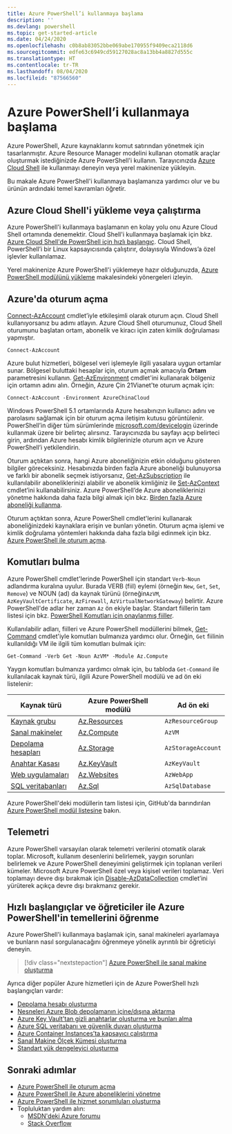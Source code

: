 ```yaml
---
title: Azure PowerShell’i kullanmaya başlama
description: ''
ms.devlang: powershell
ms.topic: get-started-article
ms.date: 04/24/2020
ms.openlocfilehash: c0b8ab83052bbe069abe170955f9409eca2118d6
ms.sourcegitcommit: edfe63c6949cd59127028ac8a13bb4a8827d555c
ms.translationtype: HT
ms.contentlocale: tr-TR
ms.lasthandoff: 08/04/2020
ms.locfileid: "87566560"
---
```

# <a name="get-started-with-azure-powershell"></a>Azure PowerShell’i kullanmaya başlama

Azure PowerShell, Azure kaynaklarını komut satırından yönetmek için tasarlanmıştır.
Azure Resource Manager modelini kullanan otomatik araçlar oluşturmak istediğinizde Azure PowerShell'i kullanın. Tarayıcınızda [Azure Cloud Shell](/azure/cloud-shell/overview) ile kullanmayı deneyin veya yerel makinenize yükleyin.

Bu makale Azure PowerShell'i kullanmaya başlamanıza yardımcı olur ve bu ürünün ardındaki temel kavramları öğretir.

## <a name="install-or-run-in-azure-cloud-shell"></a>Azure Cloud Shell'i yükleme veya çalıştırma

Azure PowerShell'i kullanmaya başlamanın en kolay yolu onu Azure Cloud Shell ortamında denemektir. Cloud Shell'i kullanmaya başlamak için bkz. [Azure Cloud Shell'de PowerShell için hızlı başlangıç](/azure/cloud-shell/quickstart-powershell). Cloud Shell, PowerShell’i bir Linux kapsayıcısında çalıştırır, dolayısıyla Windows’a özel işlevler kullanılamaz.

Yerel makinenize Azure PowerShell'i yüklemeye hazır olduğunuzda, [Azure PowerShell modülünü yükleme](install-az-ps.md) makalesindeki yönergeleri izleyin.

## <a name="sign-in-to-azure"></a>Azure'da oturum açma

[Connect-AzAccount](/powershell/module/az.accounts/connect-azaccount) cmdlet’iyle etkileşimli olarak oturum açın. Cloud Shell kullanıyorsanız bu adımı atlayın. Azure Cloud Shell oturumunuz, Cloud Shell oturumunu başlatan ortam, abonelik ve kiracı için zaten kimlik doğrulaması yapmıştır.

```azurepowershell-interactive
Connect-AzAccount
```

Azure bulut hizmetleri, bölgesel veri işlemeyle ilgili yasalara uygun ortamlar sunar. Bölgesel buluttaki hesaplar için, oturum açmak amacıyla **Ortam** parametresini kullanın. [Get-AzEnvironment](/powershell/module/Az.Accounts/Get-AzEnvironment) cmdlet'ini kullanarak bölgeniz için ortamın adını alın.
Örneğin, Azure Çin 21Vianet'te oturum açmak için:

```azurepowershell-interactive
Connect-AzAccount -Environment AzureChinaCloud
```

Windows PowerShell 5.1 ortamlarında Azure hesabınızın kullanıcı adını ve parolasını sağlamak için bir oturum açma iletişim kutusu görüntülenir. PowerShell’in diğer tüm sürümlerinde [microsoft.com/devicelogin](https://microsoft.com/devicelogin) üzerinde kullanmak üzere bir belirteç alırsınız. Tarayıcınızda bu sayfayı açıp belirteci girin, ardından Azure hesabı kimlik bilgilerinizle oturum açın ve Azure PowerShell’i yetkilendirin.

Oturum açtıktan sonra, hangi Azure aboneliğinizin etkin olduğunu gösteren bilgiler göreceksiniz. Hesabınızda birden fazla Azure aboneliği bulunuyorsa ve farklı bir abonelik seçmek istiyorsanız, [Get-AzSubscription](/powershell/module/az.accounts/get-azsubscription) ile kullanılabilir aboneliklerinizi alabilir ve abonelik kimliğiniz ile [Set-AzContext](/powershell/module/az.accounts/set-azcontext) cmdlet’ini kullanabilirsiniz. Azure PowerShell’de Azure aboneliklerinizi yönetme hakkında daha fazla bilgi almak için bkz. [Birden fazla Azure aboneliği kullanma](manage-subscriptions-azureps.md).

Oturum açtıktan sonra, Azure PowerShell cmdlet'lerini kullanarak aboneliğinizdeki kaynaklara erişin ve bunları yönetin. Oturum açma işlemi ve kimlik doğrulama yöntemleri hakkında daha fazla bilgi edinmek için bkz. [Azure PowerShell ile oturum açma](authenticate-azureps.md).

## <a name="find-commands"></a>Komutları bulma

Azure PowerShell cmdlet'lerinde PowerShell için standart `Verb-Noun` adlandırma kuralına uyulur. Burada VERB (fiil) eylemi (örneğin `New`, `Get`, `Set`, `Remove`) ve NOUN (ad) da kaynak türünü (örneğin`AzVM`, `AzKeyVaultCertificate`, `AzFirewall`, `AzVirtualNetworkGateway`) belirtir. Azure PowerShell'de adlar her zaman `Az` ön ekiyle başlar. Standart fiillerin tam listesi için bkz. [PowerShell Komutları için onaylanmış fiiller](/powershell/scripting/developer/cmdlet/approved-verbs-for-windows-powershell-commands).

Kullanılabilir adları, fiilleri ve Azure PowerShell modüllerini bilmek, [Get-Command](/powershell/module/microsoft.powershell.core/get-command) cmdlet'iyle komutları bulmanıza yardımcı olur. Örneğin, `Get` fiilinin kullanıldığı VM ile ilgili tüm komutları bulmak için:

```powershell-interactive
Get-Command -Verb Get -Noun AzVM* -Module Az.Compute
```

Yaygın komutları bulmanıza yardımcı olmak için, bu tabloda `Get-Command` ile kullanılacak kaynak türü, ilgili Azure PowerShell modülü ve ad ön eki listelenir:

|                              Kaynak türü                              |                   Azure PowerShell modülü                    |    Ad ön eki     |
| ----------------------------------------------------------------------- | ------------------------------------------------------------ | ------------------ |
| [Kaynak grubu](/azure/azure-resource-manager/resource-group-overview) | [Az.Resources](/powershell/module/az.resources#resources)    | `AzResourceGroup`  |
| [Sanal makineler](/azure/virtual-machines)                             | [Az.Compute](/powershell/module/az.compute#virtual_machines) | `AzVM`             |
| [Depolama hesapları](/azure/storage/common/storage-introduction)          | [Az.Storage](/powershell/module/az.storage/)                 | `AzStorageAccount` |
| [Anahtar Kasası](/azure/key-vault/key-vault-whatis)                          | [Az.KeyVault](/powershell/module/az.keyvault)                | `AzKeyVault`       |
| [Web uygulamaları](/azure/app-service)                                  | [Az.Websites](/powershell/module/az.websites)                | `AzWebApp`         |
| [SQL veritabanları](/azure/sql-database)                                    | [Az.Sql](/powershell/module/az.sql)                          | `AzSqlDatabase`    |

Azure PowerShell'deki modüllerin tam listesi için, GitHub'da barındırılan [Azure PowerShell modül listesine](https://github.com/Azure/azure-powershell/blob/master/documentation/azure-powershell-modules.md) bakın.

## <a name="telemetry"></a>Telemetri

Azure PowerShell varsayılan olarak telemetri verilerini otomatik olarak toplar. Microsoft, kullanım desenlerini belirlemek, yaygın sorunları belirlemek ve Azure PowerShell deneyimini geliştirmek için toplanan verileri kümeler. Microsoft Azure PowerShell özel veya kişisel verileri toplamaz. Veri toplamayı devre dışı bırakmak için [Disable-AzDataCollection](/powershell/module/az.accounts/disable-azdatacollection) cmdlet’ini yürüterek açıkça devre dışı bırakmanız gerekir.

## <a name="learn-azure-powershell-basics-with-quickstarts-and-tutorials"></a>Hızlı başlangıçlar ve öğreticiler ile Azure PowerShell'in temellerini öğrenme

Azure PowerShell'i kullanmaya başlamak için, sanal makineleri ayarlamaya ve bunların nasıl sorgulanacağını öğrenmeye yönelik ayrıntılı bir öğreticiyi deneyin.

> [!div class="nextstepaction"]
> [Azure PowerShell ile sanal makine oluşturma](azureps-vm-tutorial.yml)

Ayrıca diğer popüler Azure hizmetleri için de Azure PowerShell hızlı başlangıçları vardır:

* [Depolama hesabı oluşturma](/azure/storage/common/storage-quickstart-create-account?tabs=azure-powershell)
* [Nesneleri Azure Blob depolamanın içine/dışına aktarma](/azure/storage/blobs/storage-quickstart-blobs-powershell)
* [Azure Key Vault'tan gizli anahtarlar oluşturma ve bunları alma](/azure/key-vault/quick-create-powershell)
* [Azure SQL veritabanı ve güvenlik duvarı oluşturma](/azure/sql-database/scripts/sql-database-create-and-configure-database-powershell)
* [Azure Container Instances’ta kapsayıcı çalıştırma](/azure/container-instances/container-instances-quickstart-powershell)
* [Sanal Makine Ölçek Kümesi oluşturma](/azure/virtual-machine-scale-sets/quick-create-powershell)
* [Standart yük dengeleyici oluşturma](/azure/load-balancer/quickstart-create-standard-load-balancer-powershell)

## <a name="next-steps"></a>Sonraki adımlar

* [Azure PowerShell ile oturum açma](authenticate-azureps.md)
* [Azure PowerShell ile Azure aboneliklerini yönetme](manage-subscriptions-azureps.md)
* [Azure PowerShell ile hizmet sorumluları oluşturma](create-azure-service-principal-azureps.md)
* Topluluktan yardım alın:
  * [MSDN'deki Azure forumu](https://go.microsoft.com/fwlink/p/?LinkId=320212)
  * [Stack Overflow](https://go.microsoft.com/fwlink/?LinkId=320213)
